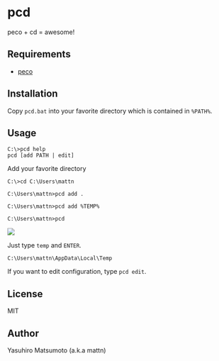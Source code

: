# pcd

peco + cd = awesome!

## Requirements

* [peco](https://github.com/peco/peco)

## Installation

Copy `pcd.bat` into your favorite directory which is contained in `%PATH%`.

## Usage

```
C:\>pcd help
pcd [add PATH | edit]

```

Add your favorite directory
```
C:\>cd C:\Users\mattn

C:\Users\mattn>pcd add .

C:\Users\mattn>pcd add %TEMP%

C:\Users\mattn>pcd
```

![](http://go-gyazo.appspot.com/6431b8f056c22049.png)

Just type `temp` and `ENTER`.

```
C:\Users\mattn\AppData\Local\Temp
```

If you want to edit configuration, type `pcd edit`.

## License

MIT

## Author

Yasuhiro Matsumoto (a.k.a mattn)
